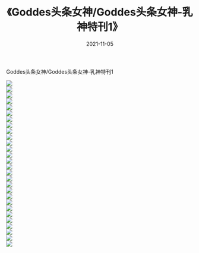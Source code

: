 ﻿---
layout: post
title:  《Goddes头条女神/Goddes头条女神-乳神特刊1》
date:   2021-11-05
img: http://pic.660000.xyz/1:/网络美图/2021/Goddes头条女神/Goddes头条女神-乳神特刊1/000.jpg
categories: [美女, 清纯, 唯美]
---

Goddes头条女神/Goddes头条女神-乳神特刊1

 ![](http://pic.660000.xyz/1:/网络美图/2021/Goddes头条女神/Goddes头条女神-乳神特刊1/001.jpg) <br>![](http://pic.660000.xyz/1:/网络美图/2021/Goddes头条女神/Goddes头条女神-乳神特刊1/002.jpg) <br>![](http://pic.660000.xyz/1:/网络美图/2021/Goddes头条女神/Goddes头条女神-乳神特刊1/003.jpg) <br>![](http://pic.660000.xyz/1:/网络美图/2021/Goddes头条女神/Goddes头条女神-乳神特刊1/004.jpg) <br>![](http://pic.660000.xyz/1:/网络美图/2021/Goddes头条女神/Goddes头条女神-乳神特刊1/005.jpg) <br>![](http://pic.660000.xyz/1:/网络美图/2021/Goddes头条女神/Goddes头条女神-乳神特刊1/006.jpg) <br>![](http://pic.660000.xyz/1:/网络美图/2021/Goddes头条女神/Goddes头条女神-乳神特刊1/007.jpg) <br>![](http://pic.660000.xyz/1:/网络美图/2021/Goddes头条女神/Goddes头条女神-乳神特刊1/008.jpg) <br>![](http://pic.660000.xyz/1:/网络美图/2021/Goddes头条女神/Goddes头条女神-乳神特刊1/009.jpg) <br>![](http://pic.660000.xyz/1:/网络美图/2021/Goddes头条女神/Goddes头条女神-乳神特刊1/010.jpg) <br>![](http://pic.660000.xyz/1:/网络美图/2021/Goddes头条女神/Goddes头条女神-乳神特刊1/011.jpg) <br>![](http://pic.660000.xyz/1:/网络美图/2021/Goddes头条女神/Goddes头条女神-乳神特刊1/012.jpg) <br>![](http://pic.660000.xyz/1:/网络美图/2021/Goddes头条女神/Goddes头条女神-乳神特刊1/013.jpg) <br>![](http://pic.660000.xyz/1:/网络美图/2021/Goddes头条女神/Goddes头条女神-乳神特刊1/014.jpg) <br>![](http://pic.660000.xyz/1:/网络美图/2021/Goddes头条女神/Goddes头条女神-乳神特刊1/015.jpg) <br>![](http://pic.660000.xyz/1:/网络美图/2021/Goddes头条女神/Goddes头条女神-乳神特刊1/016.jpg) <br>![](http://pic.660000.xyz/1:/网络美图/2021/Goddes头条女神/Goddes头条女神-乳神特刊1/017.jpg) <br>![](http://pic.660000.xyz/1:/网络美图/2021/Goddes头条女神/Goddes头条女神-乳神特刊1/018.jpg) <br>![](http://pic.660000.xyz/1:/网络美图/2021/Goddes头条女神/Goddes头条女神-乳神特刊1/019.jpg) <br>![](http://pic.660000.xyz/1:/网络美图/2021/Goddes头条女神/Goddes头条女神-乳神特刊1/020.jpg) <br>![](http://pic.660000.xyz/1:/网络美图/2021/Goddes头条女神/Goddes头条女神-乳神特刊1/021.jpg) <br>![](http://pic.660000.xyz/1:/网络美图/2021/Goddes头条女神/Goddes头条女神-乳神特刊1/022.jpg) <br>![](http://pic.660000.xyz/1:/网络美图/2021/Goddes头条女神/Goddes头条女神-乳神特刊1/023.jpg) <br>![](http://pic.660000.xyz/1:/网络美图/2021/Goddes头条女神/Goddes头条女神-乳神特刊1/024.jpg) <br>![](http://pic.660000.xyz/1:/网络美图/2021/Goddes头条女神/Goddes头条女神-乳神特刊1/025.jpg) <br>![](http://pic.660000.xyz/1:/网络美图/2021/Goddes头条女神/Goddes头条女神-乳神特刊1/026.jpg) <br>![](http://pic.660000.xyz/1:/网络美图/2021/Goddes头条女神/Goddes头条女神-乳神特刊1/027.jpg) <br>![](http://pic.660000.xyz/1:/网络美图/2021/Goddes头条女神/Goddes头条女神-乳神特刊1/028.jpg) <br>